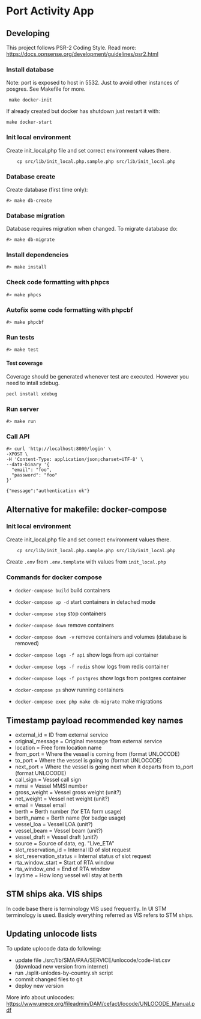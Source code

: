 # Port Activity App

## Developing

This project follows PSR-2 Coding Style.
Read more: https://docs.opnsense.org/development/guidelines/psr2.html

### Install database

Note: port is exposed to host in 5532. Just to avoid other instances of posgres. See Makefile for more.
```
 make docker-init
```

If already created but docker has shutdown just restart it with:
```
make docker-start
```

### Init local environment

Create init_local.php file and set correct environment values there.
```
	cp src/lib/init_local.php.sample.php src/lib/init_local.php
```

### Database create
Create database (first time only):
```
#> make db-create
```


### Database migration
Database requires migration when changed. To migrate database do:
```
#> make db-migrate
```

### Install dependencies
```
#> make install
```

### Check code formatting with phpcs
```
#> make phpcs
```

### Autofix some code formatting with phpcbf
```
#> make phpcbf
```

### Run tests
```
#> make test
```

#### Test coverage
Coverage should be generated whenever test are executed. However you need to intall xdebug.

```
pecl install xdebug
```


### Run server
```
#> make run
```

### Call API


```
#> curl 'http://localhost:8000/login' \
-XPOST \
-H 'Content-Type: application/json;charset=UTF-8' \
--data-binary '{
  "email": "foo",
  "password": "foo"
}'

{"message":"authentication ok"}
```

## Alternative for makefile: docker-compose

### Init local environment

Create init_local.php file and set correct environment values there.
```
	cp src/lib/init_local.php.sample.php src/lib/init_local.php
```

Create `.env` from `.env.template` with values from `init_local.php`

### Commands for docker compose
- `docker-compose build` build containers
- `docker-compose up -d` start containers in detached mode
- `docker-compose stop` stop containers
- `docker-compose down` remove containers
- `docker-compose down -v` remove containers and volumes (database is removed)
- `docker-compose logs -f api` show logs from api container
- `docker-compose logs -f redis` show logs from redis container
- `docker-compose logs -f postgres` show logs from postgres container
- `docker-compose ps` show running containers

- `docker-compose exec php make db-migrate` make migrations

## Timestamp payload recommended key names
- external_id = ID from external service
- original_message = Original message from external service
- location = Free form location name
- from_port = Where the vessel is coming from (format UNLOCODE)
- to_port = Where the vessel is going to (format UNLOCODE)
- next_port = Where the vessel is going next when it departs from to_port (format UNLOCODE)
- call_sign = Vessel call sign
- mmsi = Vessel MMSI number
- gross_weight = Vessel gross weight (unit?)
- net_weight = Vessel net weight (unit?)
- email = Vessel email
- berth = Berth number (for ETA form usage)
- berth_name = Berth name (for badge usage)
- vessel_loa = Vessel LOA (unit?)
- vessel_beam = Vessel beam (unit?)
- vessel_draft = Vessel draft (unit?)
- source = Source of data, eg. "Live_ETA"
- slot_reservation_id = Internal ID of slot request
- slot_reservation_status = Internal status of slot request
- rta_window_start = Start of RTA window
- rta_window_end = End of RTA window
- laytime = How long vessel will stay at berth

## STM ships aka. VIS ships

In code base there is terminology VIS used frequently. In UI STM terminology is used. Basicly everything referred as VIS refers to STM ships.


## Updating unlocode lists
To update uplocode data do following:
- update file ./src/lib/SMA/PAA/SERVICE/unlocode/code-list.csv  (download new version from internet)
- run ./split-unlodes-by-country.sh script
- commit changed files to git
- deploy new version

More info about unlocodes: https://www.unece.org/fileadmin/DAM/cefact/locode/UNLOCODE_Manual.pdf
